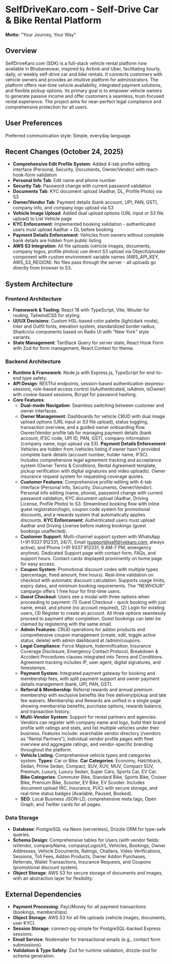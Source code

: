 # SelfDriveKaro.com - Self-Drive Car & Bike Rental Platform

**Motto:** "Your Journey, Your Way"

## Overview
SelfDriveKaro.com (SDK) is a full-stack vehicle rental platform now available in Bhubaneswar, inspired by Airbnb and Uber, facilitating hourly, daily, or weekly self-drive car and bike rentals. It connects customers with vehicle owners and provides an intuitive platform for administrators. The platform offers real-time vehicle availability, integrated payment solutions, and flexible pickup options. Its primary goal is to empower vehicle owners to generate passive income and offer customers a seamless, trust-focused rental experience. The project aims for near-perfect legal compliance and comprehensive protection for all users.

## User Preferences
Preferred communication style: Simple, everyday language.

## Recent Changes (October 24, 2025)
- **Comprehensive Edit Profile System**: Added 4-tab profile editing interface (Personal, Security, Documents, Owner/Vendor) with react-hook-form validation
- **Personal Info Tab**: Edit name and phone number
- **Security Tab**: Password change with current password validation
- **Documents Tab**: KYC document upload (Aadhar, DL, Profile Photo) via S3
- **Owner/Vendor Tab**: Payment details (bank account, UPI, PAN, GST), company info, and company logo upload via S3
- **Vehicle Image Upload**: Added dual upload options (URL input or S3 file upload) to List Vehicle page
- **KYC Enforcement**: Implemented booking validation - authenticated users must upload Aadhar + DL before booking
- **Payment Details Enforcement**: Vehicles from owners without complete bank details are hidden from public listing
- **AWS S3 Integration**: All file uploads (vehicle images, documents, company logos, profile photos) use direct S3 upload via ObjectUploader component with custom environment variable names (AWS_API_KEY, AWS_S3_REGION). No files pass through the server - all uploads go directly from browser to S3.

## System Architecture

### Frontend Architecture
- **Framework & Tooling**: React 18 with TypeScript, Vite, Wouter for routing, TailwindCSS for styling.
- **UI/UX Decisions**: Custom HSL-based color palette (light/dark mode), Inter and Outfit fonts, elevation system, standardized border radius, Shadcn/ui components based on Radix UI with "New York" style variants.
- **State Management**: TanStack Query for server state, React Hook Form with Zod for form management, React Context for theme.

### Backend Architecture
- **Runtime & Framework**: Node.js with Express.js, TypeScript for end-to-end type safety.
- **API Design**: RESTful endpoints, session-based authentication (express-session), role-based access control (isAuthenticated, isAdmin, isOwner) with cookie-based sessions, Bcrypt for password hashing.
- **Core Features**:
    - **Dual-mode Navigation**: Seamless switching between customer and owner interfaces.
    - **Owner Management**: Dashboards for vehicle CRUD with dual image upload options (URL input or S3 file upload), status toggling, transaction overview, and a guided owner onboarding flow. Owner/Vendor profile tab for managing payment details (bank account, IFSC code, UPI ID, PAN, GST), company information (company name, logo upload via S3). **Payment Details Enforcement**: Vehicles are hidden from /vehicles listing if owner hasn't provided complete bank details (account number, holder name, IFSC). Includes comprehensive legal agreement tracking and acceptance system (Owner Terms & Conditions, Rental Agreement template, pickup verification with digital signatures and video uploads). Owner insurance request system for requesting coverage quotes.
    - **Customer Features**: Comprehensive profile editing with 4-tab interface (Personal Info, Security, Documents, Owner/Vendor). Personal info editing (name, phone), password change with current password validation, KYC document upload (Aadhar, Driving License, Profile Photo) to S3. Streamlined booking flow with inline guest registration/login, coupon code system for promotional discounts, and a rewards system that automatically applies discounts. **KYC Enforcement**: Authenticated users must upload Aadhar and Driving License before making bookings (guest bookings unaffected).
    - **Customer Support**: Multi-channel support system with WhatsApp (+91 9337 912331, 24/7), Email (support@selfdrivekaro.com, always active), and Phone (+91 9337 912331, 9 AM-7 PM, emergency anytime). Dedicated Support page with contact form, FAQs, and support hours. Contact cards displayed prominently on home page for easy access.
    - **Coupon System**: Promotional discount codes with multiple types (percentage, fixed amount, free hours). Real-time validation on checkout with automatic discount calculation. Supports usage limits, expiry dates, and minimum booking requirements. The "NEWHOUR" campaign offers 1 free hour for first-time users.
    - **Guest Checkout**: Users see a modal with three options when proceeding to payment: (1) Guest Checkout - quick booking with just name, email, and phone (no account required), (2) Login for existing users, (3) Register to create an account. All three options seamlessly proceed to payment after completion. Guest bookings can later be claimed by registering with the same email.
    - **Admin Features**: CRUD operations for addon products and comprehensive coupon management (create, edit, toggle active status, delete) with admin dashboard at /admin/coupons.
    - **Legal Compliance**: Force Majeure, Indemnification, Insurance Coverage Disclosure, Emergency Contact Protocol, Breakdown & Accident Procedures clauses integrated into Terms and Conditions. Agreement tracking includes IP, user agent, digital signatures, and timestamps.
    - **Payment System**: Integrated payment gateway for booking and membership fees, with split payment support and owner payment details management (bank, UPI, PAN, GST).
    - **Referral & Membership**: Referral rewards and annual premium membership with exclusive benefits like free delivery/pickup and late fee waivers. Membership and Rewards are unified in a single page showing membership benefits, purchase options, rewards balance, and transaction history.
    - **Multi-Vendor System**: Support for rental partners and agencies. Vendors can register with company name and logo, build their brand profile with ratings and stats, and list multiple vehicles under their business. Features include: searchable vendor directory (/vendors as "Rental Partners"), individual vendor profile pages with fleet overview and aggregate ratings, and vendor-specific branding throughout the platform.
    - **Vehicle Listing**: Comprehensive vehicle types and categories system. **Types**: Car or Bike. **Car Categories**: Economy, Hatchback, Sedan, Prime Sedan, Compact, SUV, XUV, MUV, Compact SUV, Premium, Luxury, Luxury Sedan, Super Cars, Sports Car, EV Car. **Bike Categories**: Commuter Bike, Standard Bike, Sports Bike, Cruiser Bike, Premium Bike, Scooter, EV Bike, EV Scooter. Includes document upload (RC, Insurance, PUC) with secure storage, and real-time status badges (Available, Paused, Booked).
    - **SEO**: Local Business JSON-LD, comprehensive meta tags, Open Graph, and Twitter cards for all pages.

### Data Storage
- **Database**: PostgreSQL via Neon (serverless), Drizzle ORM for type-safe queries.
- **Schema Design**: Comprehensive tables for Users (with vendor fields: isVendor, companyName, companyLogoUrl), Vehicles, Bookings, Owner Addresses, Vehicle Documents, Ratings, Challans, Video Verifications, Sessions, Toll Fees, Addon Products, Owner Addon Purchases, Referrals, Wallet Transactions, Insurance Requests, and Coupons (promotional discount system).
- **Object Storage**: AWS S3 for secure storage of documents and images, with an abstraction layer for flexibility.

## External Dependencies

- **Payment Processing**: PayUMoney for all payment transactions (bookings, memberships).
- **Object Storage**: AWS S3 for all file uploads (vehicle images, documents, user KYC).
- **Session Storage**: connect-pg-simple for PostgreSQL-backed Express sessions.
- **Email Service**: Nodemailer for transactional emails (e.g., contact form submissions).
- **Validation & Type Safety**: Zod for runtime validation, drizzle-zod for schema generation.